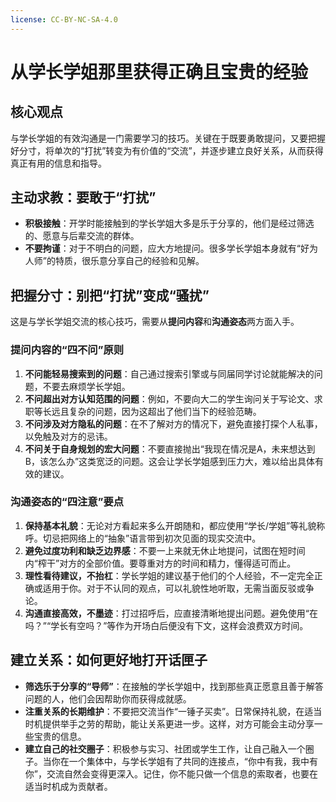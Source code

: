 ```yaml
---
license: CC-BY-NC-SA-4.0
---
```


# 从学长学姐那里获得正确且宝贵的经验

## 核心观点

与学长学姐的有效沟通是一门需要学习的技巧。关键在于既要勇敢提问，又要把握好分寸，将单次的“打扰”转变为有价值的“交流”，并逐步建立良好关系，从而获得真正有用的信息和指导。

## 主动求教：要敢于“打扰”

*   **积极接触**：开学时能接触到的学长学姐大多是乐于分享的，他们是经过筛选的、愿意与后辈交流的群体。
*   **不要拘谨**：对于不明白的问题，应大方地提问。很多学长学姐本身就有“好为人师”的特质，很乐意分享自己的经验和见解。

## 把握分寸：别把“打扰”变成“骚扰”

这是与学长学姐交流的核心技巧，需要从**提问内容**和**沟通姿态**两方面入手。

### 提问内容的“四不问”原则

1.  **不问能轻易搜索到的问题**：自己通过搜索引擎或与同届同学讨论就能解决的问题，不要去麻烦学长学姐。
2.  **不问超出对方认知范围的问题**：例如，不要向大二的学生询问关于写论文、求职等长远且复杂的问题，因为这超出了他们当下的经验范畴。
3.  **不问涉及对方隐私的问题**：在不了解对方的情况下，避免直接打探个人私事，以免触及对方的忌讳。
4.  **不问关于自身规划的宏大问题**：不要直接抛出“我现在情况是A，未来想达到B，该怎么办”这类宽泛的问题。这会让学长学姐感到压力大，难以给出具体有效的建议。

### 沟通姿态的“四注意”要点

1.  **保持基本礼貌**：无论对方看起来多么开朗随和，都应使用“学长/学姐”等礼貌称呼。切忌把网络上的“抽象”语言带到初次见面的现实交流中。
2.  **避免过度功利和缺乏边界感**：不要一上来就无休止地提问，试图在短时间内“榨干”对方的全部价值。要尊重对方的时间和精力，懂得适可而止。
3.  **理性看待建议，不抬杠**：学长学姐的建议基于他们的个人经验，不一定完全正确或适用于你。对于不认同的观点，可以礼貌性地听取，无需当面反驳或争论。
4.  **沟通直接高效，不墨迹**：打过招呼后，应直接清晰地提出问题。避免使用“在吗？”“学长有空吗？”等作为开场白后便没有下文，这样会浪费双方时间。

## 建立关系：如何更好地打开话匣子

*   **筛选乐于分享的“导师”**：在接触的学长学姐中，找到那些真正愿意且善于解答问题的人，他们会因帮助你而获得成就感。
*   **注重关系的长期维护**：不要把交流当作“一锤子买卖”。日常保持礼貌，在适当时机提供举手之劳的帮助，能让关系更进一步。这样，对方可能会主动分享一些宝贵的信息。
*   **建立自己的社交圈子**：积极参与实习、社团或学生工作，让自己融入一个圈子。当你在一个集体中，与学长学姐有了共同的连接点，“你中有我，我中有你”，交流自然会变得更深入。记住，你不能只做一个信息的索取者，也要在适当时机成为贡献者。